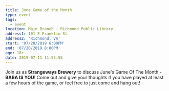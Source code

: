 ```yaml
---
title: June Game of the Month
type: event
tags:
  - event
location: Main Branch - Richmond Public Library
address1: 101 E Franklin St
address2: 'Richmond, VA'
start: '07/20/2019 6:00PM'
end: '07/20/2019 8:00PM'
age: 18+
date: 2019-07-11 11:55:55
---
```

Join us as **Strangeways Brewery** to discuss June's Game Of The Month - **BABA IS YOU**! Come out and give your thoughts if you have played at least a few hours of the game, or feel free to just come and hang out!
<!-- more -->